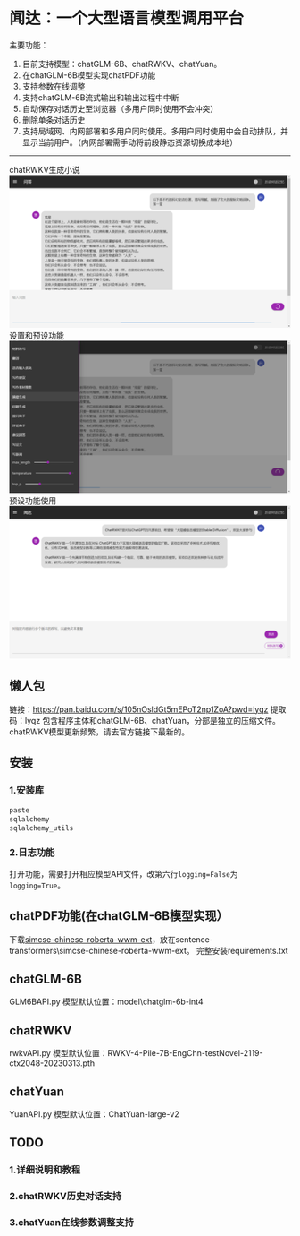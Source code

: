 # 闻达：一个大型语言模型调用平台
主要功能：
1. 目前支持模型：chatGLM-6B、chatRWKV、chatYuan。
2. 在chatGLM-6B模型实现chatPDF功能
3. 支持参数在线调整
4. 支持chatGLM-6B流式输出和输出过程中中断
5. 自动保存对话历史至浏览器（多用户同时使用不会冲突）
6. 删除单条对话历史
7. 支持局域网、内网部署和多用户同时使用。多用户同时使用中会自动排队，并显示当前用户。（内网部署需手动将前段静态资源切换成本地）
---
chatRWKV生成小说
![chatRWKV生成小说](imgs/novel.png)
设置和预设功能
![设置和预设功能](imgs/setting.png)
预设功能使用
![预设功能使用](imgs/func.png)

## 懒人包
链接：https://pan.baidu.com/s/105nOsldGt5mEPoT2np1ZoA?pwd=lyqz 
提取码：lyqz
包含程序主体和chatGLM-6B、chatYuan，分部是独立的压缩文件。chatRWKV模型更新频繁，请去官方链接下最新的。

## 安装
### 1.安装库
```bottle
paste
sqlalchemy
sqlalchemy_utils
```
### 2.日志功能
打开功能，需要打开相应模型API文件，改第六行`logging=False`为`logging=True`。
## chatPDF功能(在chatGLM-6B模型实现）
下载[simcse-chinese-roberta-wwm-ext](https://huggingface.co/cyclone/simcse-chinese-roberta-wwm-ext)，放在sentence-transformers\simcse-chinese-roberta-wwm-ext。
完整安装requirements.txt
## chatGLM-6B
GLM6BAPI.py 
模型默认位置：model\chatglm-6b-int4
## chatRWKV
rwkvAPI.py 
模型默认位置：RWKV-4-Pile-7B-EngChn-testNovel-2119-ctx2048-20230313.pth
## chatYuan
YuanAPI.py
模型默认位置：ChatYuan-large-v2
## TODO
### 1.详细说明和教程
### 2.chatRWKV历史对话支持
### 3.chatYuan在线参数调整支持

